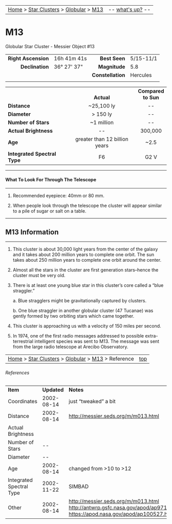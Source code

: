 <script>
	var objectName ="M13"
	var objectDesc ="Globular Star Cluster in Hercules"
	var objectImage="m13.jpg"
</script>

|    |    |
|:---|---:|
|[Home](/notes/#object-notes) > [Star Clusters](/notes/#star-clusters) > [Globular](../!globular-cluster-info) > [M13](#m13) | -- <a href="" onclick="window.open('/img/whats-up.html?name='+objectName+'&desc='+objectDesc+'&image='+objectImage, 'Whats-Up', 'fullscreen=1,toolbar=0,location=0,menubar=0,scrollbars=0,status=0,titlebar=0'); return false;">what's up?</a> -- |

# M13
Globular Star Cluster - Messier Object #13


|   |   |   |   |
|--:|:--|--:|:--|
|**Right Ascension**|16h 41m 41s|**Best Seen**|5/15-11/1|
|**Declination**|36&deg; 27' 37"	|**Magnitude**|5.8|
|   |   |**Constellation**|Hercules|
|   |   |   |   |

|   |   |   |
|---|:---:|:---:|
|   | <br/>**Actual**| **Compared<br/>to Sun** |
|**Distance** | ~25,100 ly | -- |
|**Diameter** | > 150 ly | -- |
|**Number of Stars**| ~1 million | -- |
|**Actual Brightness**| -- | 300,000 |
|**Age** | greater than 12 billion years | ~2.5 |
|**Integrated Spectral Type** | F6 | G2 V |

---
#### What To Look For Through The Telescope
---

1.	Recommended eyepiece: 40mm or 80 mm.

2.	When people look through the telescope the cluster will appear similar to a pile of sugar or salt on a table.

---
## M13 Information
---

1.	This cluster is about 30,000 light years from the center of the galaxy and it takes about 200 million years to complete one orbit.  The sun takes about 250 million years to complete one orbit around the center.
   
2.	Almost all the stars in the cluster are first generation stars–hence the cluster must be very old.

3.	There is at least one young blue star in this cluster’s core called a “blue straggler.”

	a.	Blue stragglers might be gravitationally captured by clusters.
	
	b.	One blue straggler in another globular cluster (47 Tucanae) was gently formed by two orbiting stars which came together.

4.	This cluster is approaching us with a velocity of 150 miles per second.

5.	In 1974, one of the first radio messages addressed to possible extra-terrestrial intelligent species was sent to M13.  The message was sent from the large radio telescope at Arecibo Observatory.

|    |    |
|:---|---:|
|[Home](/notes/#object-notes) > [Star Clusters](/notes/#star-clusters) > [Globular](../!globular-cluster-info) > [M13](#m13) > Reference|[top](#m13)|

###### References

|   |   |   |
|---|---|---|
|**Item**|**Updated**|**Notes**|
|Coordinates|2002-08-14|just “tweaked” a bit|
|Distance|2002-08-14|<http://messier.seds.org/m/m013.html>|
|Actual Brightness|  |  |
|Number of Stars| -- |  | 	
|Diameter| -- |  |
|Age|2002-08-14|changed from >10 to >12|
|Integrated Spectral Type|2002-11-22|SIMBAD|
|Other|2002-08-14|<http://messier.seds.org/m/m013.html><br/><http://antwrp.gsfc.nasa.gov/apod/ap971104.html><br/><https://apod.nasa.gov/apod/ap100527.html>|
